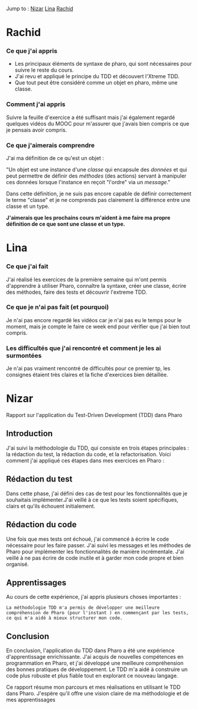 Jump to :
[Nizar](#nizar)
[Lina](#lina)
[Rachid](#rachid)

# Rachid

### Ce que j'ai appris

- Les principaux éléments de syntaxe de pharo, qui sont nécessaires pour suivre le reste du cours.
- J'ai revu et appliqué le principe du TDD et découvert l'Xtreme TDD.
- Que tout peut être considéré comme un objet en pharo, même une classe.

### Comment j'ai appris

Suivre la feuille d'exercice a été suffisant mais j'ai également regardé quelques vidéos du MOOC pour
m'assurer que j'avais bien compris ce que je pensais avoir compris.

### Ce que j'aimerais comprendre

J'ai ma définition de ce qu'est un objet :

"Un objet est une instance d'une *classe* qui encapsule des *données* et qui peut permettre de définir des *méthodes* (des actions) servant à manipuler ces données lorsque l'instance en reçoit "l'ordre" via un *message*."

Dans cette définition, je ne suis pas encore capable de définir correctement le terme "classe" et je ne comprends pas clairement la différence entre une classe et un type.

**J'aimerais que les prochains cours m'aident à me faire ma propre définition de ce que sont une classe et un type.**


# Lina

### Ce que j'ai fait

J'ai réalisé les exercices de la première semaine qui m'ont permis d'apprendre à utiliser Pharo, connaître la syntaxe, créer une classe, écrire des méthodes, faire des tests et découvrir l'extreme TDD.

### Ce que je n'ai pas fait (et pourquoi)

Je n'ai pas encore regardé les vidéos car je n'ai pas eu le temps pour le moment, mais je compte le faire ce week end pour vérifier que j'ai bien tout compris.

### Les difficultés que j'ai rencontré et comment je les ai surmontées

Je n'ai pas vraiment rencontré de difficultés pour ce premier tp, les consignes étaient très claires et la fiche d'exercices bien détaillée.

# Nizar

Rapport sur l'application du Test-Driven Development (TDD) dans Pharo

## Introduction

J'ai suivi la méthodologie du TDD, qui consiste en trois étapes principales : la rédaction du test, la rédaction du code, et la refactorisation. Voici comment j'ai appliqué ces étapes dans mes exercices en Pharo :

## Rédaction du test

Dans cette phase, j'ai défini des cas de test pour les fonctionnalités que je souhaitais implémenter.J'ai veillé à ce que les tests soient spécifiques, clairs et qu'ils échouent initialement.

## Rédaction du code

Une fois que mes tests ont échoué, j'ai commencé à écrire le code nécessaire pour les faire passer. J'ai suivi les messages et les méthodes de Pharo pour implémenter les fonctionnalités de manière incrémentale. J'ai veillé à ne pas écrire de code inutile et à garder mon code propre et bien organisé.

## Apprentissages

Au cours de cette expérience, j'ai appris plusieurs choses importantes :

    La méthodologie TDD m'a permis de développer une meilleure compréhension de Pharo (pour l'instant ) en commençant par les tests, ce qui m'a aidé à mieux structurer mon code.

## Conclusion

En conclusion, l'application du TDD dans Pharo a été une expérience d'apprentissage enrichissante. J'ai acquis de nouvelles compétences en programmation en Pharo, et j'ai développé une meilleure compréhension des bonnes pratiques de développement. Le TDD m'a aidé à construire un code plus robuste et plus fiable tout en explorant ce nouveau langage.

Ce rapport résume mon parcours et mes réalisations en utilisant le TDD dans Pharo. J'espère qu'il offre une vision claire de ma méthodologie et de mes apprentissages



